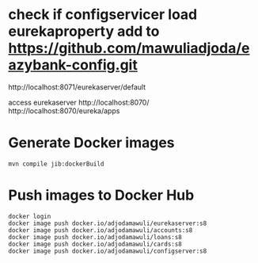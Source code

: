 
# check if configservicer load eurekaproperty add to  https://github.com/mawuliadjoda/eazybank-config.git

http://localhost:8071/eurekaserver/default

access eurekaserver
http://localhost:8070/
http://localhost:8070/eureka/apps 

# Generate Docker images

    mvn compile jib:dockerBuild

# Push images to Docker Hub

    docker login
    docker image push docker.io/adjodamawuli/eurekaserver:s8
    docker image push docker.io/adjodamawuli/accounts:s8
    docker image push docker.io/adjodamawuli/loans:s8
    docker image push docker.io/adjodamawuli/cards:s8
    docker image push docker.io/adjodamawuli/configserver:s8
